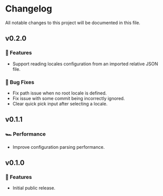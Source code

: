 # Changelog

All notable changes to this project will be documented in this file.

## v0.2.0

### 🚀 Features

- Support reading locales configuration from an imported relative JSON file.

### 🐞 Bug Fixes

- Fix path issue when no root locale is defined.
- Fix issue with some commit being incorrectly ignored.
- Clear quick pick input after selecting a locale.

## v0.1.1

### 🏎 Performance

- Improve configuration parsing performance.

## v0.1.0

### 🚀 Features

- Initial public release.
